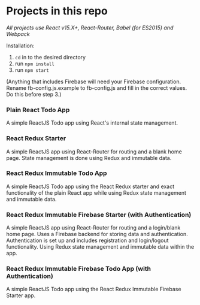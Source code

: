# Projects in this repo

*All projects use React v15.X+, React-Router, Babel (for ES2015) and Webpack*

Installation:

1. `cd` in to the desired directory
2. run `npm install`
3. run `npm start`

(Anything that includes Firebase will need your Firebase configuration.  Rename fb-config.js.example to fb-config.js and fill in the correct values.  Do this before step 3.)


### Plain React Todo App
A simple ReactJS Todo app using React's internal state management.

### React Redux Starter
A simple ReactJS app using React-Router for routing and a blank home page.  State management is done using Redux and immutable data.

### React Redux Immutable Todo App
A simple ReactJS Todo app using the React Redux starter and exact functionality of the plain React app while using Redux state management and immutable data.

### React Redux Immutable Firebase Starter (with Authentication)
A simple ReactJS app using React-Router for routing and a login/blank home page. Uses a Firebase backend for storing data and authentication.  Authentication is set up and includes registration and login/logout functionality.  Using Redux state management and immutable data within the app.

### React Redux Immutable Firebase Todo App (with Authentication)
A simple ReactJS Todo app using the React Redux Immutable Firebase Starter app.
